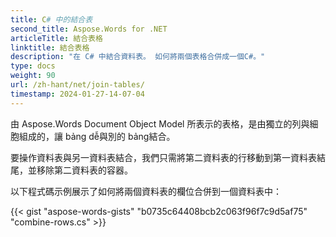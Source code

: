 ```yaml
---
title: C# 中的結合表
second_title: Aspose.Words for .NET
articleTitle: 結合表格
linktitle: 結合表格
description: "在 C# 中結合資料表。 如何將兩個表格合併成一個C#。"
type: docs
weight: 90
url: /zh-hant/net/join-tables/
timestamp: 2024-01-27-14-07-04
---
```


由 Aspose.Words Document Object Model 所表示的表格，是由獨立的列與細胞組成的，讓 bảng dễ與別的 bảng結合。

要操作資料表與另一資料表結合，我們只需將第二資料表的行移動到第一資料表結尾，並移除第二資料表的容器。

以下程式碼示例展示了如何將兩個資料表的欄位合併到一個資料表中：

{{< gist "aspose-words-gists" "b0735c64408bcb2c063f96f7c9d5af75" "combine-rows.cs" >}}
